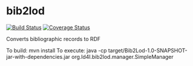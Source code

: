 # bib2lod

[![Build Status](https://travis-ci.org/ld4l-labs/bib2lod.svg?branch=develop)](https://travis-ci.org/ld4l-labs/bib2lod)
[![Coverage Status](https://coveralls.io/repos/github/ld4l-labs/bib2lod/badge.svg?branch=develop)](https://coveralls.io/github/ld4l-labs/bib2lod)

Converts bibliographic records to RDF

To build: mvn install
To execute: java -cp target/Bib2Lod-1.0-SNAPSHOT-jar-with-dependencies.jar org.ld4l.bib2lod.manager.SimpleManager

